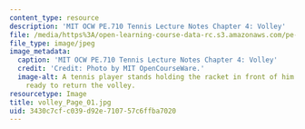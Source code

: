 ```yaml
---
content_type: resource
description: 'MIT OCW PE.710 Tennis Lecture Notes Chapter 4: Volley'
file: /media/https%3A/open-learning-course-data-rc.s3.amazonaws.com/pe-710-tennis-spring-2007/3430c7cfc039d92e710757c6ffba7020_volley_Page_01.jpg
file_type: image/jpeg
image_metadata:
  caption: 'MIT OCW PE.710 Tennis Lecture Notes Chapter 4: Volley'
  credit: 'Credit: Photo by MIT OpenCourseWare.'
  image-alt: A tennis player stands holding the racket in front of him with both hands,
    ready to return the volley.
resourcetype: Image
title: volley_Page_01.jpg
uid: 3430c7cf-c039-d92e-7107-57c6ffba7020
---
```

